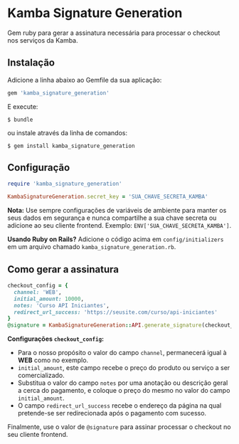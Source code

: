 # Kamba Signature Generation

Gem ruby para gerar a assinatura necessária para processar o checkout nos serviços da Kamba.

## Instalação

Adicione a linha abaixo ao Gemfile da sua aplicação:

```ruby
gem 'kamba_signature_generation'
```

E execute:

    $ bundle

ou instale através da linha de comandos:

    $ gem install kamba_signature_generation

## Configuração

```ruby
require 'kamba_signature_generation'

KambaSignatureGeneration.secret_key = 'SUA_CHAVE_SECRETA_KAMBA'
```

**Nota:** Use sempre configurações de variáveis de ambiente para manter os seus dados em segurança e nunca compartilhe a sua chave secreta ou adicione ao seu cliente frontend.
Exemplo: `ENV['SUA_CHAVE_SECRETA_KAMBA']`.

**Usando Ruby on Rails?**
Adicione o código acima em `config/initializers` em um arquivo chamado `kamba_signature_generation.rb`.

## Como gerar a assinatura

```ruby
checkout_config = {
  channel: 'WEB',
  initial_amount: 10000,
  notes: 'Curso API Iniciantes',
  redirect_url_success: 'https://seusite.com/curso/api-iniciantes'
}
@signature = KambaSignatureGeneration::API.generate_signature(checkout_config)
```

**Configurações `checkout_config`:**
- Para o nosso propósito o valor do campo `channel`, permanecerá igual à **WEB** como no exemplo.
- `initial_amount`, este campo recebe o preço do produto ou serviço a ser comercializado.
- Substitua o valor do campo `notes` por uma anotação ou descrição geral a cerca do pagamento, e coloque o preço do mesmo no valor do campo `initial_amount`.
- O campo `redirect_url_success` recebe o endereço da página na qual pretende-se ser redirecionada após o pagamento com sucesso.

Finalmente, use o valor de `@signature` para assinar processar o checkout no seu cliente frontend.
